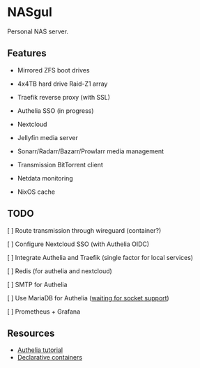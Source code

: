 # NASgul

Personal NAS server.

## Features

- Mirrored ZFS boot drives

- 4x4TB hard drive Raid-Z1 array

- Traefik reverse proxy (with SSL)

- Authelia SSO (in progress)

- Nextcloud

- Jellyfin media server

- Sonarr/Radarr/Bazarr/Prowlarr media management

- Transmission BitTorrent client

- Netdata monitoring

- NixOS cache

## TODO

[ ] Route transmission through wireguard (container?)

[ ] Configure Nextcloud SSO (with Authelia OIDC)

[ ] Integrate Authelia and Traefik (single factor for local services)

[ ] Redis (for authelia and nextcloud)

[ ] SMTP for Authelia

[ ] Use MariaDB for Authelia
([waiting for socket support](https://github.com/authelia/authelia/pull/3531))

[ ] Prometheus + Grafana

## Resources

- [Authelia tutorial](https://www.smarthomebeginner.com/docker-authelia-tutorial/)
- [Declarative containers](https://blog.beardhatcode.be/2020/12/Declarative-Nixos-Containers.html)
